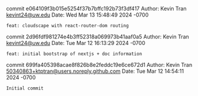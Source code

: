 commit e064109f3b015e5254f37b7bffc192b73f3df417
Author: Kevin Tran <kevint24@uw.edu>
Date:   Wed Mar 13 15:48:49 2024 -0700

    feat: cloudscape with react-router-dom routing

commit 2d96fdf981274e4b3ff52318a069973b41aaf0a5
Author: Kevin Tran <kevint24@uw.edu>
Date:   Tue Mar 12 16:13:29 2024 -0700

    feat: initial bootstrap of nextjs + doc information

commit 699fa405398acae8f826b8e2feddc19e6ce672d1
Author: Kevin Tran <50340863+ktptran@users.noreply.github.com>
Date:   Tue Mar 12 14:54:11 2024 -0700

    Initial commit
